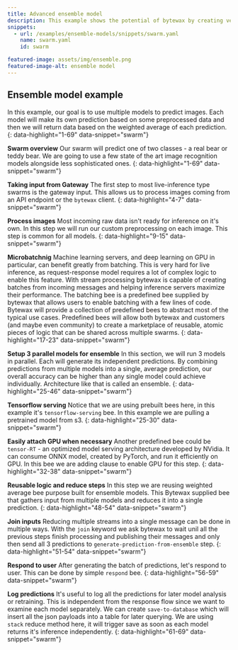 ```yaml
---
title: Advanced ensemble model
description: This example shows the potential of bytewax by creating very complex swarm topologies. We will show a swarm that allows users to dynamically run live inference on multiple models and return a result based on the average response from each model.
snippets:
  - url: /examples/ensemble-models/snippets/swarm.yaml
    name: swarm.yaml
    id: swarm

featured-image: assets/img/ensemble.png
featured-image-alt: ensemble model
---
```


## Ensemble model example
In this example, our goal is to use multiple models to predict images. Each model will make its own prediction based on some preprocessed data and then we will return data based on the weighted average of each prediction.
{: data-highlight="1-69" data-snippet="swarm"}

**Swarm overview**
Our swarm will predict one of two classes - a real bear or teddy bear. We are going to use a few state of the art image recognition models alongside less sophisticated ones.
{: data-highlight="1-69" data-snippet="swarm"}

**Taking input from Gateway**
The first step to most live-inference type swarms is the gateway input. This allows us to process images coming from an API endpoint or the `bytewax` client.
{: data-highlight="4-7" data-snippet="swarm"}

**Process images**
Most incoming raw data isn't ready for inference on it's own. In this step we will run our custom preprocessing on each image. This step is common for all models.
{: data-highlight="9-15" data-snippet="swarm"}

**Microbatchnig**
Machine learning servers, and deep learning on GPU in particular, can benefit greatly from batching. This is very hard for live inference, as request-response model requires a lot of complex logic to enable this feature. With stream processing bytewax is capable of creating batches from incoming messages and helping inference servers maximize their performance. The batching bee is a predefined bee supplied by bytewax that allows users to enable batching with a few lines of code. Bytewax will provide a collection of predefined bees to abstract most of the typical use cases. Predefined bees will allow both bytewax and customers (and maybe even community) to create a marketplace of reusable, atomic pieces of logic that can be shared across multiple swarms.
{: data-highlight="17-23" data-snippet="swarm"}

**Setup 3 parallel models for ensemble**
In this section, we will run 3 models in parallel. Each will generate its independent predictions. By combining predictions from multiple models into a single, average prediction, our overall accuracy can be higher than any single model could achieve individually. Architecture like that is called an ensemble.
{: data-highlight="25-46" data-snippet="swarm"}

**Tensorflow serving**
Notice that we are using prebuilt bees here, in this example it's `tensorflow-serving` bee.  In this example we are pulling a pretrained model from s3.
{: data-highlight="25-30" data-snippet="swarm"}

**Easily attach GPU when necessary**
Another predefined bee could be `tensor-RT` - an optimized model serving architecture developed by NVidia. It can consume ONNX model, created by PyTorch, and run it efficiently on GPU. In this bee we are adding clause to enable GPU for this step.
{: data-highlight="32-38" data-snippet="swarm"}

**Reusable logic and reduce steps**
In this step we are reusing weighted average bee purpose built for ensemble models. This Bytewax supplied bee that gathers input from multiple models and reduces it into a single prediction.
{: data-highlight="48-54" data-snippet="swarm"}

**Join inputs**
Reducing multiple streams into a single message can be done in multiple ways. With the `join` keyword we ask bytewax to wait unil all the previous steps finish processing and publishing their messages and only then send all 3 predictions to `generate-prediction-from-ensemble` step.
{: data-highlight="51-54" data-snippet="swarm"}

**Respond to user**
After generating the batch of predictions, let's respond to user. This can be done by simple `respond` bee.
{: data-highlight="56-59" data-snippet="swarm"}

**Log predictions**
It's useful to log all the predictions for later model analysis or retraining. This is independent from the response flow since we want to examine each model separately. We can create `save-to-database` which will insert all the json payloads into a table for later querying. We are using `stack` reduce method here, it will trigger save as soon as each model returns it's inference independently.
{: data-highlight="61-69" data-snippet="swarm"}


